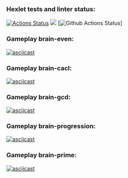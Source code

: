 ### Hexlet tests and linter status:
[![Actions Status](https://github.com/fasadon/python-project-lvl1/workflows/hexlet-check/badge.svg)](https://github.com/fasadon/python-project-lvl1/actions)
<a href="https://codeclimate.com/github/fasadon/python-project-lvl1/maintainability"><img src="https://api.codeclimate.com/v1/badges/4be04a39930be004ab10/maintainability" /></a>
[![Github Actions Status](https://github.com/fasadon/python-project-lvl1/actions/workflows/flake8.yml/badge.svg)]

### Gameplay brain-even:

[![asciicast](https://asciinema.org/a/hQOz4XBnsgC0jaWi8MujTX09a.svg)](https://asciinema.org/a/hQOz4XBnsgC0jaWi8MujTX09a)

### Gameplay brain-cacl:

[![asciicast](https://asciinema.org/a/RH0YfQh13cAovLa8bgPr1KF5S.svg)](https://asciinema.org/a/RH0YfQh13cAovLa8bgPr1KF5S)

### Gameplay brain-gcd:

[![asciicast](https://asciinema.org/a/lX8HxFd6qouENGoHtX8ii8chN.svg)](https://asciinema.org/a/lX8HxFd6qouENGoHtX8ii8chN)

### Gameplay brain-progression:

[![asciicast](https://asciinema.org/a/A2uULfPkbQMyiEuxtwhvjiMMz.svg)](https://asciinema.org/a/A2uULfPkbQMyiEuxtwhvjiMMz)

### Gameplay brain-prime:

[![asciicast](https://asciinema.org/a/H9a9wFBsrYcUnKVq3qo4R5Mzw.svg)](https://asciinema.org/a/H9a9wFBsrYcUnKVq3qo4R5Mzw)

